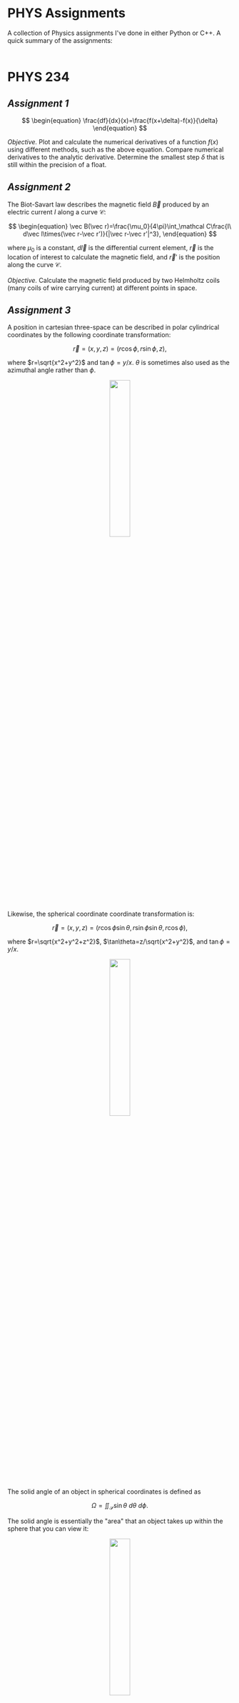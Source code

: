 # PHYS Assignments
 
A collection of Physics assignments I've done in either Python or C++. A quick summary of the assignments:
<br />
<br />

# PHYS 234

## <em>Assignment 1</em>

$$
\begin{equation}
    \frac{df}{dx}(x)=\frac{f(x+\delta)-f(x)}{\delta}
\end{equation}
$$

<em>Objective.</em> Plot and calculate the numerical derivatives of a function $f(x)$ using different methods, such as the above equation. Compare numerical derivatives to the analytic derivative. Determine the smallest step $\delta$ that is still within the precision of a float.

## <em>Assignment 2</em>

The Biot-Savart law describes the magnetic field $\vec B$ produced by an electric current $I$ along a curve $\mathcal C$:

$$
\begin{equation}
    \vec B(\vec r)=\frac{\mu_0}{4\pi}\int_\mathcal C\frac{I\ d\vec l\times(\vec r-\vec r')}{|\vec r-\vec r'|^3},
\end{equation}
$$

where $\mu_0$ is a constant, $d\vec l$ is the differential current element, $\vec r$ is the location of interest to calculate the magnetic field, and $\vec r'$ is the position along the curve $\mathcal C$.<br /> <br />
<em>Objective.</em> Calculate the magnetic field produced by two Helmholtz coils (many coils of wire carrying current) at different points in space.

## <em>Assignment 3</em>

A position in cartesian three-space can be described in polar cylindrical coordinates by the following coordinate transformation:

$$
\begin{equation}
    \vec r=(x, y, z)=(r\cos\phi, r\sin\phi, z),
\end{equation}
$$

where $r=\sqrt{x^2+y^2}$ and $\tan\phi=y/x$. $\theta$ is sometimes also used as the azimuthal angle rather than $\phi$.

<div style="text-align: center">
    <img src="media/polar.png" style="width: 30%" />
</div>

<br />
Likewise, the spherical coordinate coordinate transformation is:

$$
\begin{equation}
    \vec r=(x,y,z)=(r\cos\phi\sin\theta, r\sin\phi\sin\theta, r\cos\phi),
\end{equation}
$$

where $r=\sqrt{x^2+y^2+z^2}$, $\tan\theta=z/\sqrt{x^2+y^2}$, and $\tan\phi=y/x$.

<div style="text-align: center">
    <img src="media/spherical.png" style="width: 30%" />
</div>

The solid angle of an object in spherical coordinates is defined as

$$
\begin{equation}
    \Omega=\iint_\mathcal S \sin\theta\ d\theta\ d\phi.
\end{equation}
$$

The solid angle is essentially the "area" that an object takes up within the sphere that you can view it:

<div style="text-align: center">
    <img src="media/solid-angle.png" style="width: 30%" />
</div>
<br />

<em>Objective.</em> For a cylinder that is displaced from the origin in three-space, find the integration limits of $\theta$ and $\phi$ to be used in the solid angle equation. Find the solid angle that this cylinder takes up using that equation.

## <em>Assignment 4</em>

The planets have an orbital period (<em>i.e.,</em> a year) about the sun that depends on the distance from the sun, the mass of the planet, the velocity of the planet, etc. Newton's Law of Gravity provides a set of coupled differential equations that describe the motion of a planet about the sun. When solved, these equations can tell us the length of a year. NASA's Horizon system provides data about planets (<em>e.g.,</em> mass) that can be used in Newton's Law of Gravity. <br />

<em>Objective.</em> Calculate the length of one year for Earth using Newton's Law of Gravity and data from the NASA Horizon system.

## <em>Assignment 5</em>

One of the earliest applications of Quantum Mechanics was solving the wavefunction for an electron in the hydrogen atom. The wavefunction $\Psi(x,t)$ describes where a particle is likely to be found in space. To find the wavefunction, the Schrodinger equation must be solved in three dimensions:

$$
\begin{equation}
    i\hbar\frac{\partial\Psi}{\partial t}=-\frac{\hbar^2}{2m}\nabla^2\Psi(x,t)+V(x,t),
\end{equation}
$$

where $i=\sqrt{-1}$, $\hbar$ is the reduced planck constant, $m$ is the mass of the particle, and $V(x,t)$ is the potential the particle is subject to. The Laplacian $\nabla^2$ is defined as

$$
\begin{equation}
    \nabla^2=\frac{\partial^2\ }{\partial x^2}+\frac{\partial^2\ }{\partial y^2}+\frac{\partial^2\ }{\partial z^2}.
\end{equation}
$$

For an electron in the hydrogen atom, the potential is just the Coloumb potential between the electron and proton in the atom:

$$
\begin{equation}
    V(x,t)=V(x)=-\frac{1}{4\pi\epsilon_0}\frac{e^2}{x^2+y^2+z^2},
\end{equation}
$$

where $\epsilon_0$ is a constant and $e$ is the elementary charge. After inserting this potential into the Schrodinger equation, the wavefunction for the electron can be solved for. The solutions give rise to three constants $n$, $l$, and $\lambda$ (or $m$), which can be varied to describe all the different electron orbitals of the hydrogen atom. Some of these orbitals are shown below.

<div style="text-align: center">
    <img src="media/orbitals.png" style="width: 75%" />
</div>

<em>Objective. </em> Solve (numerically) the Schrodinger equation for an electron in the hydrogen atom and plot the different wavefunctions the electron can be described by.

## <em>Assignment 6</em>

In 1911, Ernest Rutherford shot alpha particles (a helium nucleus) at a sheet of gold foil. This is now known as Rutherford scattering. He found that some particles went straight through, some were scattered at an angle, and some bounced right back. The data he collected from these scattering experiments allowed him to estimate the size of the nucleus of a gold atom. The deflection of the alpha particle $q_1$ by the nucleus $q_2$ is due to the electrostatic Columb force:

$$
\begin{equation}
    \vec F_{12}=\frac{1}{4\pi\epsilon_0}\frac{q_1q_2}{|\vec r_1-\vec r_2|^3}(\vec r_1-\vec r_2).
\end{equation}
$$

Like Newton's Law of Gravity, this gives rise to a set of coupled differential equations which can be solved to find the trajectory of a scattered alpha particle.

An example of an alpha particle being scattered is shown below.

<div style="text-align: center">
    <img src="media/impact.png" style="width: 30%" />
</div>

The Monte-Carlo technique in Physics is used to generate a distribution of some value (<em>e.g.,</em> position) which follows a given probability distribution (<em>e.g.,</em> a normal distribution).

<em>Objective. </em> Use a Monte-Carlo technique to generate a uniform distribution of methylene atoms in a small square. Again using a Monte-Carlo technique, throw alpha particles at the sheet of Methylene, and solve for the trajectory of the alpha particle as it heads toward the methylene sheet. Find the scattering angle of the alpha particle, and how much energy it loses.
<br />
<br />

# PHYS 372

## <em> Assignment 5</em>

The one-dimensional time-independent Schrodinger equation is defined as

$$
\begin{equation}
    i\hbar\frac{\partial\Psi}{\partial t}=-\frac{\hbar^2}{2m}\frac{\partial^2\ }{\partial x^2}\Psi(x,t)+V(x),
\end{equation}
$$

where $i=\sqrt{-1}$, $\hbar$ is the reduced Planck constant, $m$ is the mass of the particle, and $V(x)$ is the potential the particle is subject to. When solved, the Schrodinger equation yields a wavefunction $\Psi(x,t)$ which describes the particle.

The wavefunction $\Psi(x,t)$ of a particle can be represented as a linear combination of quantum states:

$$
\begin{equation}
    \Psi(x,t)=\sum_n c_n\psi_n(x)e^{-iE_nt/\hbar},
\end{equation}
$$

where $\psi_n(x)$ are the basis vectors used, $c_n$ is how much each basis vector contributes to the wavefunction, and $E_n$ is the energy associated with the basis vector. Given a wavefunction at $t=0$, $\Psi(x,0)$, the coefficients $c_n$ can be calculated as

$$
\begin{equation}
    c_n=\int\psi_n^*\Psi(x,0)\ dx.
\end{equation}
$$

A particle in the harmonic oscillator problem has a potential $V(x)=m\omega^2x^2/2$, where $\omega$ is the angular frequency of the particle (how fast it's oscillating). The potential is shown below.

<div style="text-align: center">
    <img src="media/oscillator.png" style="width: 50%" />
</div>

Likewise, the infinite square well problem of width $a$ has a potential defined by

<div style="text-align: center">
    <img src="media/eq2.png" style="width: 35%" />
</div>

The potential is shown below.

<div style="text-align: center">
    <img src="media/isw.png" style="width: 50%" />
</div>

<br />
<em>Objective. </em> Construct a potential by placing a harmonic oscillator inside of an infinite square well. Solve the Schrodinger equation in the basis of infinite square well eigenfunctions. Plot the resulting wavefunction against the wavefunction for a particle in the harmonic oscillator to see how much the square well affects the wavefunction.

<br />
<br />
<em>Note: I skipped over many details in the explanation here for the sake of brevity. The original paper by Dr. Frank Marsiglio in the corresponding folder can be read for further details.</em>
<br />
<br />

# PHYS 381

## <em> Assignment 5</em>

The Dirac delta function is (lazily) defined as

<div style="text-align: center">
    <img src="media/eq0.png" style="width: 30%" />
</div>

The Dirac delta function satisfies the integral property

<div style="text-align: center">
    <img src="media/eq1.png" style="width: 50%" />
</div>

The graph of the Dirac delta function looks like:

<div style="text-align: center">
    <img src="media/dirac.png" style="width: 50%" />
</div>

<br />
The origin of this function begins with the Gaussian curve:

$$
\begin{equation}
    f(x)=\frac{1}{\sqrt{2\pi\sigma}}\exp\left(-\frac{x^2}{2\sigma^2}\right),
\end{equation}
$$

where $\sigma$ describes the width of the curve. A smaller $\sigma$ means a tighter distribution, as shown below.

<div style="text-align: center">
    <img src="media/gaussian.png" style="width: 50%" />
</div>

It is easy to see that as $\sigma$ approaches $0$, the Gaussian distribution becomes the Dirac delta function. <em>i.e.,</em>

$$
\begin{equation}
    \delta(x-x_0)=\lim_{\sigma\to 0} \frac{1}{\sqrt{2\pi\sigma}}\exp\left(-\frac{(x-x_0)^2}{2\sigma^2}\right),
\end{equation}
$$

which is the not-so-lazy definition.

The derivative of a function can be calculated using the Dirac delta function. Using integration by parts and considering the following integral,

$$
\begin{aligned}
    \int_a^b f(x)\frac{d\ }{dx}\delta(x-x_0)\ dx&=\underbrace{\left.f(x)\delta(x-x_0)\right|_a^b}_{=0}-\int_a^b\frac{df}{dx}\delta(x-x_0)\ dx \\
    &=-\int_a^b\frac{df}{dx}\delta(x-x_0)\ dx.
\end{aligned}
$$
 
Invoking the integral property,

<div style="text-align: center">
    <img src="media/eq3.png" style="width: 60%" />
</div>

Therefore, for any function $f(x)$, numerically integrating the function multiplied by a Gaussian with a narrow width centered about $x_0$ will yield the derivative of $f(x)$ at $x=x_0$.

<em>Objective. </em> Calculate the derivative of $f(x)=\sin(x)$ by numerically integrating the above equation.
